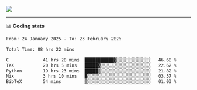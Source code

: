 <picture>
  <source
  srcset="https://github-readme-stats.vercel.app/api?username=sant0s12&show_icons=true&theme=dark"
  media="(prefers-color-scheme: dark)"
  />
  <source
  srcset="https://github-readme-stats.vercel.app/api?username=sant0s12&show_icons=true"
  media="(prefers-color-scheme: light)"
  />
  <img src="https://github-readme-stats.vercel.app/api?username=sant0s12&show_icons=true" />
</picture>

---

📊 **Coding stats**

<!--START_SECTION:waka-->

```txt
From: 24 January 2025 - To: 23 February 2025

Total Time: 88 hrs 22 mins

C             41 hrs 28 mins  ███████████▓░░░░░░░░░░░░░   46.68 %
TeX           20 hrs 5 mins   █████▓░░░░░░░░░░░░░░░░░░░   22.62 %
Python        19 hrs 23 mins  █████▒░░░░░░░░░░░░░░░░░░░   21.82 %
Nix           3 hrs 10 mins   █░░░░░░░░░░░░░░░░░░░░░░░░   03.57 %
BibTeX        54 mins         ▒░░░░░░░░░░░░░░░░░░░░░░░░   01.03 %
```

<!--END_SECTION:waka-->
